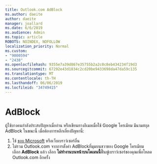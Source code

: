 ```yaml
---
title: Outlook.com AdBlock
ms.author: daeite
author: daeite
manager: joallard
ms.date: 6/6/2019
ms.audience: Admin
ms.topic: article
ROBOTS: NOINDEX, NOFOLLOW
localization_priority: Normal
ms.custom:
- "9000594"
- "2438"
ms.openlocfilehash: 9355e7a39d867e35755b2a2c0c8eb434234f19d3
ms.sourcegitcommit: 67292e43d1834c2cd20be9433698da47da59c135
ms.translationtype: MT
ms.contentlocale: th-TH
ms.lasthandoff: 06/06/2019
ms.locfileid: "34749415"
---
```

# <a name="adblock"></a>AdBlock

ผู้ใช้บางคนกำลังประสบปัญหาเมื่ออ่าน หรือเขียนทางอีเมลเมื่อใช้ Google โครเมียม มีนามสกุล AdBlock ในขณะนี้ เมื่อต้องการหลีกเลี่ยงปัญหานี้:

1. ใช้ [ขอบ Microsoft](https://www.microsoft.com/windows/microsoft-edge) หรือเว็บเบราว์เซอร์อื่น
1. ไม่รวม Outlook.com จากการตั้งค่า AdBlockที่มุมบนขวาของ Google โครเมียม เลือก **AdBlock** แล้ว เลือก **ไม่ทำงานบนหน้าบนโดเมนนี้**ฟื้นฟูเบราว์เซอร์ของคุณเพื่อโหลด Outlook.com อีกครั้ง